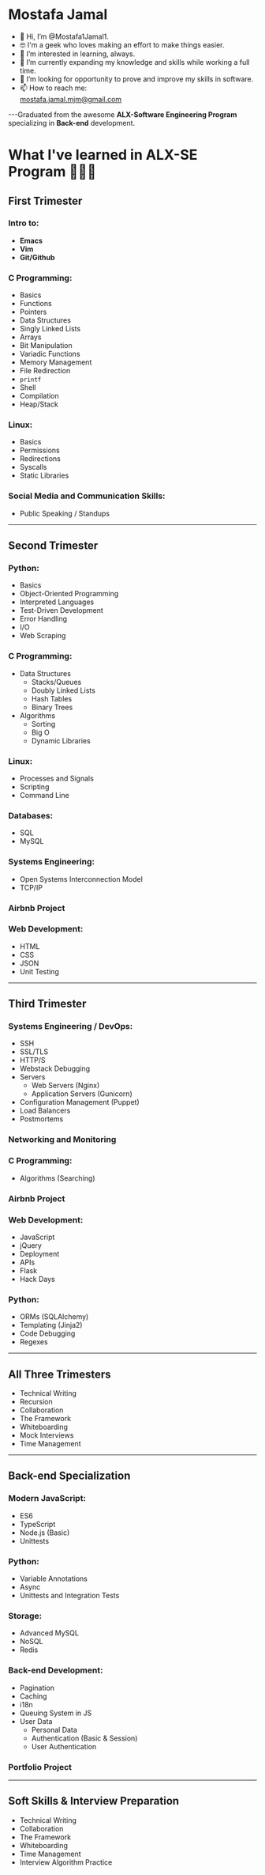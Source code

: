 # Mostafa Jamal

- 👋 Hi, I’m @Mostafa1Jamal1.
- 🤓 I'm a geek who loves making an effort to make things easier.
- 👀 I’m interested in learning, always.
- 🌱 I’m currently expanding my knowledge and skills while working a full time.
- 💞️ I’m looking for opportunity to prove and improve my skills in software.
- 📫 How to reach me:  
  [mostafa.jamal.mjm@gmail.com](mailto:mostafa.jamal.mjm@gmail.com)

---Graduated from the awesome **ALX-Software Engineering Program** specializing in **Back-end** development.

# What I've learned in ALX-SE Program 💞️💞️💞️

## First Trimester

### **Intro to:**
- **Emacs**  
- **Vim**  
- **Git/Github**

### **C Programming:**
- Basics  
- Functions  
- Pointers  
- Data Structures  
- Singly Linked Lists  
- Arrays  
- Bit Manipulation  
- Variadic Functions  
- Memory Management  
- File Redirection  
- `printf`  
- Shell  
- Compilation  
- Heap/Stack

### **Linux:**
- Basics  
- Permissions  
- Redirections  
- Syscalls  
- Static Libraries

### **Social Media and Communication Skills:**
- Public Speaking / Standups

---

## Second Trimester

### **Python:**
- Basics  
- Object-Oriented Programming  
- Interpreted Languages  
- Test-Driven Development  
- Error Handling  
- I/O  
- Web Scraping  

### **C Programming:**
- Data Structures  
  - Stacks/Queues  
  - Doubly Linked Lists  
  - Hash Tables  
  - Binary Trees  
- Algorithms  
  - Sorting  
  - Big O  
  - Dynamic Libraries

### **Linux:**
- Processes and Signals  
- Scripting  
- Command Line

### **Databases:**
- SQL  
- MySQL  

### **Systems Engineering:**
- Open Systems Interconnection Model  
- TCP/IP  

### **Airbnb Project**

### **Web Development:**
- HTML  
- CSS  
- JSON  
- Unit Testing  

---

## Third Trimester

### **Systems Engineering / DevOps:**
- SSH  
- SSL/TLS  
- HTTP/S  
- Webstack Debugging  
- Servers  
  - Web Servers (Nginx)  
  - Application Servers (Gunicorn)  
- Configuration Management (Puppet)  
- Load Balancers  
- Postmortems  

### **Networking and Monitoring**

### **C Programming:**
- Algorithms (Searching)  

### **Airbnb Project**

### **Web Development:**
- JavaScript  
- jQuery  
- Deployment  
- APIs  
- Flask  
- Hack Days  

### **Python:**
- ORMs (SQLAlchemy)  
- Templating (Jinja2)  
- Code Debugging  
- Regexes  

---

## All Three Trimesters

- Technical Writing  
- Recursion  
- Collaboration  
- The Framework  
- Whiteboarding  
- Mock Interviews  
- Time Management

---

## Back-end Specialization

### **Modern JavaScript:**
- ES6  
- TypeScript  
- Node.js (Basic)  
- Unittests  

### **Python:**
- Variable Annotations  
- Async  
- Unittests and Integration Tests  

### **Storage:**
- Advanced MySQL  
- NoSQL  
- Redis  

### **Back-end Development:**
- Pagination  
- Caching  
- i18n  
- Queuing System in JS  
- User Data  
  - Personal Data  
  - Authentication (Basic & Session)  
  - User Authentication  

### **Portfolio Project**

---

## Soft Skills & Interview Preparation

- Technical Writing  
- Collaboration  
- The Framework  
- Whiteboarding  
- Time Management  
- Interview Algorithm Practice
